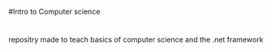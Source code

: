 #Intro to Computer science 
#
repositry made to teach basics of computer science and the .net framework
